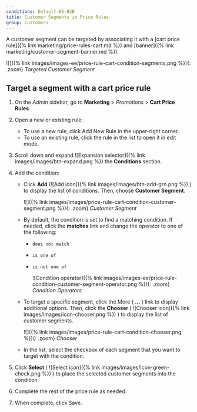 ```yaml
---
conditions: Default.EE-B2B
title: Customer Segments in Price Rules
group: customers
---
```


A customer segment can be targeted by associating it with a [cart price rule]({% link marketing/price-rules-cart.md %}) and [banner]({% link marketing/customer-segment-banner.md %}).

![]({% link images/images-ee/price-rule-cart-condition-segments.png %}){: .zoom}
_Targeted Customer Segment_

## Target a segment with a cart price rule

1. On the _Admin_ sidebar, go to **Marketing** > _Promotions_ > **Cart Price Rules**.

1. Open a new or existing rule:

    - To use a new rule, click <span class="btn">Add New Rule</span> in the upper-right corner.
    - To use an existing rule, click the rule in the list to open it in edit mode.

1. Scroll down and expand ![Expansion selector]({% link images/images/btn-expand.png %}) the **Conditions** section.

1. Add the condition:

    - Click **Add** (![Add icon]({% link images/images/btn-add-grn.png %}) ) to display the list of conditions. Then, choose **Customer Segment**.

      ![]({% link images/images/price-rule-cart-condition-customer-segment.png %}){: .zoom}
      _Customer Segment_

    - By default, the condition is set to find a matching condition. If needed, click the **matches** link and change the operator to one of the following:

      - `does not match`
      - `is one of`
      - `is not one of`

        ![Condition operator]({% link images/images-ee/price-rule-condition-customer-segment-operator.png %}){: .zoom}
        _Condition Operators_

    - To target a specific segment, click the More ( **…** ) link to display additional options. Then, click the **Chooser** ( ![Chooser icon]({% link images/images/icon-chooser.png %}) ) to display the list of customer segments.

      ![]({% link images/images/price-rule-cart-condition-chooser.png %}){: .zoom}
      _Chooser_

    - In the list, select the checkbox of each segment that you want to target with the condition.

1. Click **Select** ( ![Select icon]({% link images/images/icon-green-check.png %}) ) to place the selected customer segments into the condition.

1. Complete the rest of the price rule as needed.

1. When complete, click <span class="btn">Save</span>.
